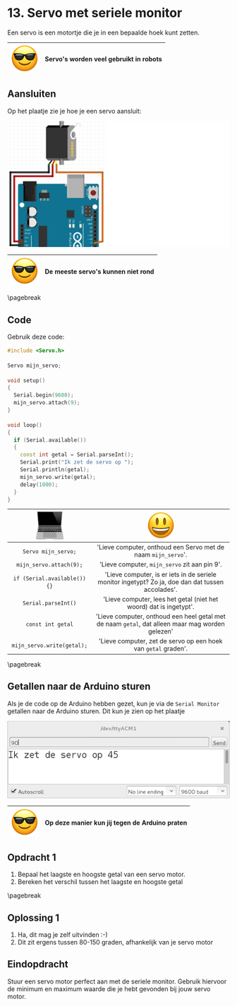 # 13. Servo met seriele monitor

Een servo is een motortje die je in een bepaalde hoek kunt zetten.

![Sunglasses](EmojiSunglasses.png) | Servo's worden veel gebruikt in robots
:-------------:|:----------------------------------------: 

## Aansluiten

Op het plaatje zie je hoe je een servo aansluit:

![Servo motor aansluiten](3_servo_motor_1.png)

![Sunglasses](EmojiSunglasses.png) | De meeste servo's kunnen niet rond
:-------------:|:----------------------------------------: 

\pagebreak

## Code

Gebruik deze code:

```c++
#include <Servo.h>

Servo mijn_servo;

void setup()
{
  Serial.begin(9600);
  mijn_servo.attach(9);
}

void loop()
{
  if (Serial.available())
  {
    const int getal = Serial.parseInt();
    Serial.print("Ik zet de servo op ");
    Serial.println(getal);
    mijn_servo.write(getal);
    delay(1000);
  }
}
```

![Computer](EmojiComputer.png) | ![Smiley](EmojiSmiley.png)
:---------------------------:|:-------------------------------------------------: 
`Servo mijn_servo;`          |'Lieve computer, onthoud een Servo met de naam `mijn_servo`'.
`mijn_servo.attach(9);`      |'Lieve computer, `mijn_servo` zit aan pin 9'.
`if (Serial.available()) {}` |'Lieve computer, is er iets in de seriele monitor ingetypt? Zo ja, doe dan dat tussen accolades'.
`Serial.parseInt()`          |'Lieve computer, lees het getal (niet het woord) dat is ingetypt'.
`const int getal`            |'Lieve computer, onthoud een heel getal met de naam `getal`, dat alleen maar mag worden gelezen'
`mijn_servo.write(getal);`   |'Lieve computer, zet de servo op een hoek van `getal` graden'.

\pagebreak

## Getallen naar de Arduino sturen

Als je de code op de Arduino hebben gezet, kun je via de `Serial Monitor`
getallen naar de Arduino sturen. Dit kun je zien op het plaatje

![Getallen naar de Arduino sturen](3_servo_motor_serial.png)

![Sunglasses](EmojiSunglasses.png) | Op deze manier kun jij tegen de Arduino praten
:-------------:|:----------------------------------------: 

## Opdracht 1

  1. Bepaal het laagste en hoogste getal van een servo motor. 
  2. Bereken het verschil tussen het laagste en hoogste getal

\pagebreak

## Oplossing 1

  1. Ha, dit mag je zelf uitvinden :-)
  2. Dit zit ergens tussen 80-150 graden, afhankelijk van je servo motor

## Eindopdracht

Stuur een servo motor perfect aan met de seriele monitor. 
Gebruik hiervoor de minimum en maximum waarde die je hebt gevonden bij jouw servo motor.



